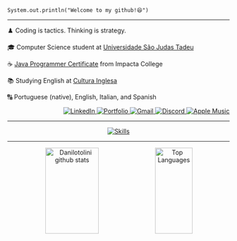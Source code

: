 <div align="left">
  <code>System.out.println("Welcome to my github!😆")</code>
</div>

<hr>

<p>♟️ Coding is tactics. Thinking is strategy.</p>
<p>🎓 Computer Science student at <a href="https://www.usjt.br">Universidade São Judas Tadeu</a></p>
<p>☕ <a href="https://www.impacta.com.br/certificado/K01NQ3dCSW50a3JBLzFSQm9OTzNEdz09">Java Programmer Certificate</a> from Impacta College</p>
<p>📚 Studying English at <a href="https://www.culturainglesa.com.br">Cultura Inglesa</a></p>
<p>🔠 Portuguese (native), English, Italian, and Spanish</p>

<p align="right"> 
  <a href="https://www.linkedin.com/in/danilotolini/" target="_blank">
    <img src="https://img.shields.io/badge/LinkedIn-0A66C2?style=flat-square&logo=linkedin&logoColor=white" alt="LinkedIn">
  </a> 
  <a href="https://portfolio-danilotolini.netlify.app" target="_blank">
    <img src="https://img.shields.io/badge/Portfolio-FF6F00?style=flat-square&logo=googlechrome&logoColor=white" alt="Portfolio">
  </a> 
  <a href="mailto:danilo.stolini@gmail.com">
    <img src="https://img.shields.io/badge/Gmail-D14836?style=flat-square&logo=gmail&logoColor=white" alt="Gmail">
  </a> 
  <a href="https://discord.com/users/d.tolini" target="_blank">
    <img src="https://img.shields.io/badge/Discord-5865F2?style=flat-square&logo=discord&logoColor=white" alt="Discord">
  </a>
  <a href="https://music.apple.com/library/playlist/p.2P6WgxKc0x2pv4P" target="_blank">
    <img src="https://img.shields.io/badge/-FA243C?style=flat-square&logo=applemusic&logoColor=white" alt="Apple Music">
  </a>
</p>

<hr>

<p align="center">
  <a href="#"><img src="https://skillicons.dev/icons?i=java,spring,aws,js,ts,html,css,python,mysql,docker,postgresql,react,git" alt="Skills"></a>
</p> 

<hr>

<div align="center">
  <img width="49%" height="195px" src="https://github-readme-stats.vercel.app/api?username=Danilotolini&show_icons=true&count_private=true&hide_border=true&title_color=ffffff&icon_color=ffffff&text_color=ffffff&bg_color=0d1117" alt="Danilotolini github stats" /> 
  <img width="41%" height="195px" src="https://github-readme-stats.vercel.app/api/top-langs/?username=Danilotolini&layout=compact&hide_border=true&title_color=ffffff&text_color=ffffff&bg_color=0d1117" alt="Top Languages" />
</div>
